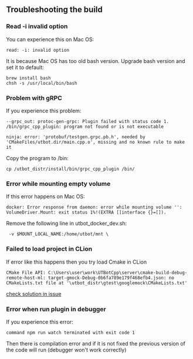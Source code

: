 <!---
name: Troubleshooting
route: /docs/cpp/develop/troubleshooting
parent: Documentation
menu: Develop
description: List of frequently problem   
--->

## Troubleshooting the build

### Read -i invalid option

You can experience this on Mac OS:

```shell
read: -i: invalid option
```

It is because Mac OS has too old bash version. Upgrade bash version and set it to default:

```shell
brew install bash
chsh -s /usr/local/bin/bash
```

### Problem with gRPC

If you experience this problem:

```shell
--grpc_out: protoc-gen-grpc: Plugin failed with status code 1.
/bin/grpc_cpp_plugin: program not found or is not executable
```

```shell
ninja: error: 'protobuf/testgen.grpc.pb.h', needed by 'CMakeFiles/utbot.dir/main.cpp.o', missing and no known rule to make it
```

Copy the program to /bin:

```shell
cp /utbot_distr/install/bin/grpc_cpp_plugin /bin/
```

### Error while mounting empty volume

If this error happens on Mac OS:

```shell
docker: Error response from daemon: error while mounting volume '': VolumeDriver.Mount: exit status 1%!(EXTRA []interface {}=[]).
```

Remove the following line in utbot_docker_dev.sh:

```shell
 -v $MOUNT_LOCAL_NAME:/home/utbot/mnt \
```

### Failed to load project in CLion

If error like this happens then you try load Cmake in CLion

```
CMake File API: C:\Users\user\work\UTBotCpp\server\cmake-build-debug-remote-host-ml: target-gmock-Debug-0b6fa789e179f468efb4.json: no CMakeLists.txt file at '\utbot_distr\gtest\googlemock\CMakeLists.txt'
```

[check solution in issue](https://youtrack.jetbrains.com/issue/CPP-27998#focus=Comments-27-5697854.0-0)

### Error when run plugin in debugger

If you experience this error:

```shell
command npm run watch terminated with exit code 1
```

Then there is compilation error and if it is not fixed the previous version of the code will run (debugger won't work
correctly)